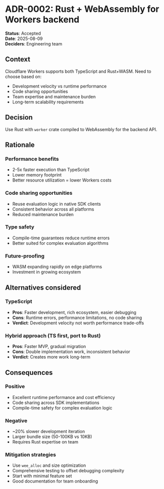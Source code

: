 # ADR-0002: Rust + WebAssembly for Workers backend

**Status**: Accepted  
**Date**: 2025-08-09  
**Deciders**: Engineering team

## Context

Cloudflare Workers supports both TypeScript and Rust+WASM. Need to choose based on:
- Development velocity vs runtime performance
- Code sharing opportunities
- Team expertise and maintenance burden
- Long-term scalability requirements

## Decision

Use Rust with `worker` crate compiled to WebAssembly for the backend API.

## Rationale

### Performance benefits
- 2-5x faster execution than TypeScript
- Lower memory footprint 
- Better resource utilization = lower Workers costs

### Code sharing opportunities
- Reuse evaluation logic in native SDK clients
- Consistent behavior across all platforms
- Reduced maintenance burden

### Type safety
- Compile-time guarantees reduce runtime errors
- Better suited for complex evaluation algorithms

### Future-proofing
- WASM expanding rapidly on edge platforms
- Investment in growing ecosystem

## Alternatives considered

### TypeScript
- **Pros**: Faster development, rich ecosystem, easier debugging
- **Cons**: Runtime errors, performance limitations, no code sharing
- **Verdict**: Development velocity not worth performance trade-offs

### Hybrid approach (TS first, port to Rust)
- **Pros**: Faster MVP, gradual migration
- **Cons**: Double implementation work, inconsistent behavior
- **Verdict**: Creates more work long-term

## Consequences

### Positive
- Excellent runtime performance and cost efficiency
- Code sharing across SDK implementations
- Compile-time safety for complex evaluation logic

### Negative  
- ~20% slower development iteration
- Larger bundle size (50-100KB vs 10KB)
- Requires Rust expertise on team

### Mitigation strategies
- Use `wee_alloc` and size optimization
- Comprehensive testing to offset debugging complexity
- Start with minimal feature set
- Good documentation for team onboarding